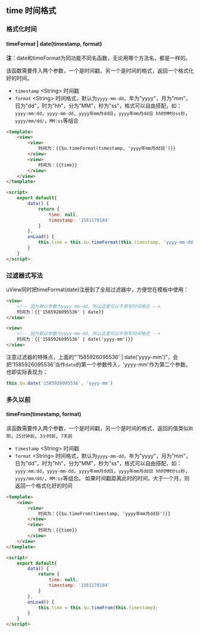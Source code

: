 ## time 时间格式

### 格式化时间

#### timeFormat | date(timestamp, format)


**注**：date和timeFormat为同功能不同名函数，无论用哪个方法名，都是一样的。  

该函数需要传入两个参数，一个是时间戳，另一个是时间的格式，返回一个格式化好的时间。

- `timestamp` <String\> 时间戳
- `format` <String\> 时间格式，默认为`yyyy-mm-dd`，年为"yyyy"，月为"mm"，日为"dd"，时为"hh"，分为"MM"，秒为"ss"，格式可以自由搭配，如：
`yyyy:mm:dd`，`yyyy-mm-dd`，`yyyy年mm月dd日`，`yyyy年mm月dd日 hh时MM分ss秒`，`yyyy/mm/dd/`，`MM:ss`等组合

```html
<template>
	<view>
		<view>
			时间为：{{$u.timeFormat(timestamp, 'yyyy年mm月dd日')}}
		</view>
		<view>
			时间为：{{time}}
		</view>
	</view>
</template>

<script>
	export default{
		data() {
			return {
				time: null,
				timestamp: '1581170184'
			}
		},
		onLoad() {
			this.time = this.$u.timeFormat(this.timestamp, 'yyyy-mm-dd');
		}
	}
</script>
```

### 过滤器式写法

uView同时把timeFormat(date)注册到了全局过滤器中，方便您在模板中使用：

```html
<view>
	<!-- 因为默认参数为yyyy-mm-dd，所以这里可以不用写时间格式 -->
	时间为：{{'1585926095536' | date}}
</view>

<view>
	<!-- 因为默认参数为yyyy-mm-dd，所以这里可以不用写时间格式 -->
	时间为：{{'1585926095536' | date('yyyy-mm')}}
</view>
```

注意过滤器的特殊点，上面的"'1585926095536' | date('yyyy-mm')"，会把'1585926095536'当作`date`的第一个参数传入，'yyyy-mm'作为第二个参数，
也即实际表现为：

```js
this.$u.date('1585926095536', 'yyyy-mm')
```


### 多久以前

#### timeFrom(timestamp, format)

该函数需要传入两个参数，一个是时间戳，另一个是时间的格式，返回的值类似`刚刚`，`25分钟前`，`3小时前`，`7天前`

- `timestamp` <String\> 时间戳
- `format` <String\> 时间格式，默认为`yyyy-mm-dd`，年为"yyyy"，月为"mm"，日为"dd"，时为"hh"，分为"MM"，秒为"ss"，格式可以自由搭配，如：
`yyyy:mm:dd`，`yyyy-mm-dd`，`yyyy年mm月dd日`，`yyyy年mm月dd日 hh时MM分ss秒`，`yyyy/mm/dd/`，`MM:ss`等组合。
如果时间戳距离此时的时间，大于一个月，则返回一个格式化好的时间

```html
<template>
	<view>
		<view>
			时间为：{{$u.timeFrom(timestamp, 'yyyy年mm月dd日')}}
		</view>
		<view>
			时间为：{{time}}
		</view>
	</view>
</template>

<script>
	export default{
		data() {
			return {
				time: null,
				timestamp: '1581170184'
			}
		},
		onLoad() {
			this.time = this.$u.timeFrom(this.timestamp);
		}
	}
</script>
```

